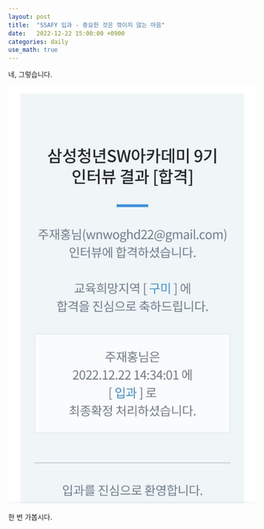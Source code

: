 ```yaml
---
layout: post
title:  "SSAFY 입과 - 중요한 것은 꺾이지 않는 마음"
date:   2022-12-22 15:00:00 +0900
categories: daily
use_math: true
---
```


네, 그렇습니다.

![result](/assets/images/2022-12-22-SSAFY/result.jpg)

한 번 가봅시다.